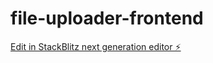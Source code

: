 # file-uploader-frontend

[Edit in StackBlitz next generation editor ⚡️](https://stackblitz.com/~/github.com/GitSujal/file-uploader-frontend)